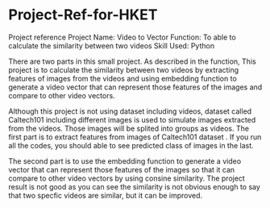 # Project-Ref-for-HKET
Project reference
Project Name: Video to Vector
Function: To able to calculate the similarity between two videos
Skill Used: Python

There are two parts in this small project. As described in the function, This project is to calculate the similarity between two videos by extracting features of images from the videos and using embedding function to generate a video vector that can represent those features of the images and compare to other video vectors.

Although this project is not using dataset including videos, dataset called Caltech101 including different images is used to simulate images extracted from the videos. Those images will be splited into groups as videos. The first part is to extract features from images of Caltech101 dataset . If you run all the codes, you should able to see predicted class of images in the last.

The second part is to use the embedding function to generate a video vector that can represent those features of the images so that it can compare to other video vectors by using consine similarity. The project result is not good as you can see the similarity is not obvious enough to say that two specfic videos are similar, but it can be improved.
